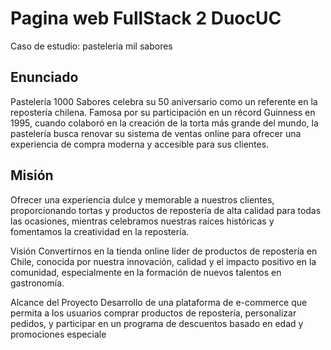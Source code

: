 # Pagina web FullStack 2 DuocUC
Caso de estudio: pasteleria mil sabores

## Enunciado 
Pastelería  1000  Sabores  celebra  su  50  aniversario  como  un  referente  en  la  repostería  chilena. 
Famosa por su participación en un récord Guinness en 1995, cuando colaboró en la creación de la 
torta más grande del mundo, la pastelería busca renovar su sistema de ventas online para ofrecer 
una experiencia de compra moderna y accesible para sus clientes. 
 
## Misión
Ofrecer una experiencia dulce y memorable a nuestros clientes, proporcionando tortas y productos 
de  repostería  de  alta  calidad  para  todas  las  ocasiones,  mientras  celebramos  nuestras  raíces 
históricas y fomentamos la creatividad en la repostería. 
 
Visión
Convertirnos  en  la  tienda  online  líder  de  productos  de  repostería  en  Chile,  conocida  por  nuestra 
innovación, calidad y el impacto positivo en la comunidad, especialmente en la formación de nuevos 
talentos en gastronomía. 


Alcance del Proyecto 
Desarrollo de una plataforma de e-commerce que permita a los usuarios comprar productos de 
repostería, personalizar pedidos, y participar en un programa de descuentos basado en edad y 
promociones especiale
